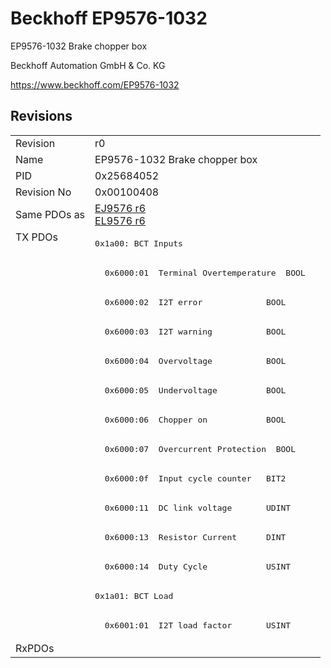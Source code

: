 # Beckhoff EP9576-1032

EP9576-1032 Brake chopper box

Beckhoff Automation GmbH & Co. KG

https://www.beckhoff.com/EP9576-1032

## Revisions
<table>
<tr>
<td>Revision</td>
<td>r0</td>
</tr>
<tr>
<td>Name</td>
<td>EP9576-1032 Brake chopper box</td>
</tr>
<tr>
<td>PID</td>
<td>0x25684052</td>
</tr>
<tr>
<td>Revision No</td>
<td>0x00100408</td>
</tr>
<tr>
<td>Same PDOs as</td>
<td><a href="EJ9576.md">EJ9576 r6</a><br/><a href="EL9576.md">EL9576 r6</a></td>
</tr>
<tr>
<td rowspan=14 valign=top>TX PDOs</td>
<td><pre>0x1a00: BCT Inputs</pre></td>
<td></td>
</tr>
<tr>
<td><pre>  0x6000:01  Terminal Overtemperature  BOOL</pre></td>
</tr>
<tr>
<td><pre>  0x6000:02  I2T error             BOOL</pre></td>
</tr>
<tr>
<td><pre>  0x6000:03  I2T warning           BOOL</pre></td>
</tr>
<tr>
<td><pre>  0x6000:04  Overvoltage           BOOL</pre></td>
</tr>
<tr>
<td><pre>  0x6000:05  Undervoltage          BOOL</pre></td>
</tr>
<tr>
<td><pre>  0x6000:06  Chopper on            BOOL</pre></td>
</tr>
<tr>
<td><pre>  0x6000:07  Overcurrent Protection  BOOL</pre></td>
</tr>
<tr>
<td><pre>  0x6000:0f  Input cycle counter   BIT2</pre></td>
</tr>
<tr>
<td><pre>  0x6000:11  DC link voltage       UDINT</pre></td>
</tr>
<tr>
<td><pre>  0x6000:13  Resistor Current      DINT</pre></td>
</tr>
<tr>
<td><pre>  0x6000:14  Duty Cycle            USINT</pre></td>
</tr>
<tr>
<td><pre>0x1a01: BCT Load</pre></td>
</tr>
<tr>
<td><pre>  0x6001:01  I2T load factor       USINT</pre></td>
</tr>
<tr>
<td>RxPDOs</td>
<td></td>
</tr>
</table>
